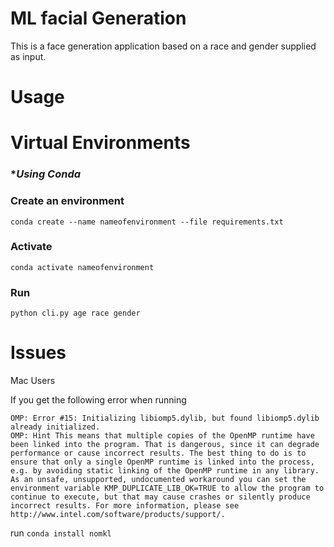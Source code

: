 # ML facial Generation

This is a face generation application based on a race and gender supplied as input.

# Usage

# Virtual Environments

### ****Using Conda***

### Create an environment

```conda create --name nameofenvironment --file requirements.txt```

### Activate
```conda activate nameofenvironment```

### Run
```python cli.py age race gender```

# Issues

Mac Users

If you get the following error when running
```
OMP: Error #15: Initializing libiomp5.dylib, but found libiomp5.dylib already initialized. 
OMP: Hint This means that multiple copies of the OpenMP runtime have been linked into the program. That is dangerous, since it can degrade performance or cause incorrect results. The best thing to do is to ensure that only a single OpenMP runtime is linked into the process, e.g. by avoiding static linking of the OpenMP runtime in any library. As an unsafe, unsupported, undocumented workaround you can set the environment variable KMP_DUPLICATE_LIB_OK=TRUE to allow the program to continue to execute, but that may cause crashes or silently produce incorrect results. For more information, please see http://www.intel.com/software/products/support/. 
```

run ```conda install nomkl```